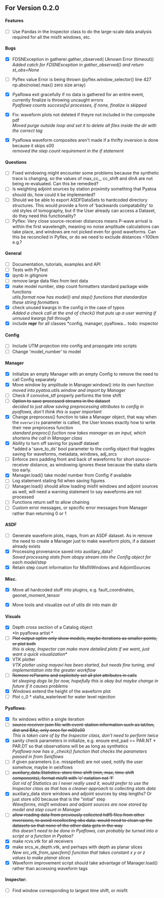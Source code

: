 ## For Version 0.2.0

#### Features
- [ ] Use Pandas in the Inspector class to do the large-scale data analysis required for all the misfit windows, etc.

#### Bugs
- [X] FDSNException in gatherer.gather_observed( Uknown Error (timeout))  
      *Added catch for FDSNException in gather_observed() and return st_obs=None*
- [ ] Pyflex value Error is being thrown (pyflex.window_selector() line 427 np.abs(noise).max() zero size array)
- [X] Pyaflowa exit gracefully if no data is gathered for an entire event, currently finalize is throwing uncaught errors  
      *Pyaflowa counts successful processes, if none, finalize is skipped*
- [X] Fix: waveform plots not deleted if theyre not included in the composite pdf  
      *Moved purge outside loop and set it to delete all files inside the dir with the correct tag*
- [X] Pyaflowa waveform composites aren't made if a thrifty inversion is done because it skips s00  
      *removed the step count requirement in the if statement*

      
#### Questions
- [ ] Fixed windowing might encounter some problems because the synthetic trace is changing, so the values of max_cc_, cc_shift and dlnA       are not being re-evaluated. Can this be remedied?
- [ ] Is weighting adjoint sources by station proximity something that Pyatoa should do, how could it be implemented?
- [ ] Should we be able to export ASDFDataSets to hardcoded directory structures. This would provide a form of 'backwards compatability' to old styles of tomography, but if the User already can access a Dataset, do they need this functionality?
- [ ] Pyflex: Very close source-receiver distances means P-wave arrival is within the first wavelength, meaning no noise amplitude calculations can take place, and windows are not picked even for good waveforms. Can this be reconciled in Pyflex, or do we need to exclude distances <100km e.g.?

#### General
- [ ] Documentation, tutorials, examples and API
- [ ] Tests with PyTest
- [X] ipynb in gitignore
- [ ] remove large data files from test data
- [X] make model number, step count formatters standard package wide functions  
     *utils.format now has model() and step() functions that standardize these string formatters*
- [X] check unused kwargs in the config in the case of typos  
      *Added a check call at the end of check() that puts up a user warning if unnused kwargs fall through*
- [X] include __repr__ for all classes
     *config, manager, pyaflowa... todo: inspector  

#### Config
- [ ] Include UTM projection into config and propogate into scripts
- [ ] Change 'model_number' to model

#### Manager
- [X] Initialize an empty Manager with an empty Config to remove the need to call Config separately
- [X] Move window by amplitude in Manager.window() into its own function  
     *moved into pyatoa.utils.window and import by Manager*
- [ ] Check if convolve_stf properly performs the time shift  
- [ ] ~~Option to save processed streams in the dataset~~  
     *decided to just allow saving preprocessing attributes to config in pyaflowa, don't think this is super important*  
- [X] Change preprocess() function to take a Manager object, that way when the `overwrite` parameter is called, the User knows exactly
      how to write their new preprocess function  
      *standard preproc() fuction now takes manager as an input, which shortens the call in Manager class*
- [X] Ability to turn off saving for pyasdf dataset  
     *added a 'save_to_ds' bool parameter to the config object that toggles saving for waveforms, metadata, windows, adj_srcs
- [ ] Enforce zero padding front and back of waveforms for short source-receiver distance, as windowing ignores these because the stalta starts too early.
- [X] Manager.load() take model number from Config if available
- [ ] Log statement stating fid when saving figures
- [ ] Manager.load() should allow loading misfit windows and adjoint sources as well, will need a warning statement to say waveforms are not processed
- [ ] Functions return self to allow chaining
- [ ] Custom error messages, or specific error messages from Manager rather than returning 0 or 1

#### ASDF
- [ ] Generate waveform plots, maps, from an ASDF dataset. As in remove the need to create a Manager just to make 
      waveform plots, if a dataset already exists
- [X] Processing provenance saved into auxiliary_data?  
      *Saved processing stats from obspy stream into the Config object for each model/step*
- [X] Retain step count information for MisfitWindows and AdjointSources

#### Misc.
- [X] Move all hardcoded stuff into plugins, e.g. fault_coordinates, geonet_moment_tensor
- [X] Move tools and visualize out of utils dir into main dir


#### Visuals
- [X] Depth cross section of a Catalog object  
      *In pyaflowa artist *  
- [ ] ~~Plot output optim only show models, maybe iterations as smaller points, or plot both~~  
     *this is okay, Inspector can make more detailed plots if we want, just want a quick visualization**  
- [X] VTK plotter  
     *VTK plotter using mayavi has been started, but needs fine tuning, and implementation into the greater workflow*  
- [ ] ~~Remove rcParams and explicitely set all plot attributes in calls~~   
     *let sleeping dogs lie for now, hopefully this is okay but maybe change in future if it causes problems*  
- [x] Windows extend the height of the waveform plot
- [ ] Plot c_0 * stalta_waterlevel for water level rejection

#### Pyaflowa:
- [X] fix windows within a single iteration  
- [ ] ~~source receiver json file with event-station information such as lat/lon, dist and BAz, only once for m00s00~~  
     *This is taken care of by the Inspector class, don't need to perform twice*  
- [X] sanity check parameters in initialize, e.g. ensure end_pad >= PAR.NT * PAR.DT so that observations will be as long as synthetics  
     *Pyaflowa now has a _check() function that checks the parameters passed in from Seisflows*  
- [ ] if given parameters (i.e. misspelled) are not used, notify the user somehow, maybe in seisflows  
- [ ] ~~auxiliary_data.Statistics: store time shift (min, max, time shift components), format misfit with 'e' notation not 'f'~~   
     *Got rid of Statistics as I never really used it, would prefer to use the Inspector class as that has a cleaner approach to  collecting stats data*  
- [X] auxiliary_data store windows and adjoint sources by step lengths? Or just store s00 because that is the "initial" step  
      *Waveforms, misfit windows and adjoint sources are now stored by model and step count in Manager*  
- [ ] ~~allow reading data from previously collected hdf5 files from other inversions, to avoid recollecting obs data. would need to clean up the datasets so that none of the other data gets in the way~~   
     *this doesn't need to be done in Pyaflowa, can probably be turned into a script or a function in Pyatoa?*  
- [X] make rcvs.vtk for all receivers
- [X] make srcs_w_depth.vtk, and perhaps with depth as planar slices  
      *New src_vtk_from_specfem() function that takes constant x y or z values to make planar slices*
- [X] Waveform improvement script should take advantage of Manager.load() rather than accessing waveform tags

#### Inspector:
- [ ] Find window corresponding to largest time shift, or misfit

